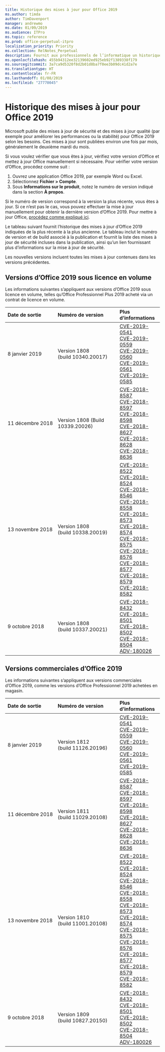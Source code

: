 ```yaml
---
title: Historique des mises à jour pour Office 2019
ms.author: timda
author: TimDavenport
manager: andrewmo
ms.date: 01/09/2019
ms.audience: ITPro
ms.topic: reference
ms.prod: office-perpetual-itpro
localization_priority: Priority
ms.collection: RelNotes_Perpetual
description: Fournit aux professionnels de l’informatique un historique des mises à jour pour les versions perpétuelles d’Office 2019 qui utilisent la technologie « Démarrer en un clic »
ms.openlocfilehash: 455b94312ee32139602ed925eb92f1389338f179
ms.sourcegitcommit: 3a7ca9d5320f8d2b01d8ba7f0ee3b09dc41d2a7e
ms.translationtype: HT
ms.contentlocale: fr-FR
ms.lasthandoff: 01/08/2019
ms.locfileid: "27770045"
---
```

# <a name="update-history-for-office-2019"></a>Historique des mises à jour pour Office 2019

Microsoft publie des mises à jour de sécurité et des mises à jour qualité (par exemple pour améliorer les performances ou la stabilité) pour Office 2019 selon les besoins. Ces mises à jour sont publiées environ une fois par mois, généralement le deuxième mardi du mois.

Si vous voulez vérifier que vous êtes à jour, vérifiez votre version d’Office et mettez à jour Office manuellement si nécessaire. Pour vérifier votre version d’Office, procédez comme suit :

  1.    Ouvrez une application Office 2019, par exemple Word ou Excel.
  2.    Sélectionnez **Fichier > Compte**.
  3.    Sous **Informations sur le produit**, notez le numéro de version indiqué dans la section **À propos**.

Si le numéro de version correspond à la version la plus récente, vous êtes à jour. Si ce n’est pas le cas, vous pouvez effectuer la mise à jour manuellement pour obtenir la dernière version d’Office 2019. Pour mettre à jour Office, [procédez comme expliqué ici](https://support.office.com/article/2ab296f3-7f03-43a2-8e50-46de917611c5).


Le tableau suivant fournit l’historique des mises à jour d’Office 2019 indiquées de la plus récente à la plus ancienne. Le tableau inclut le numéro de version et de build associé à la publication et fournit la liste des mises à jour de sécurité incluses dans la publication, ainsi qu’un lien fournissant plus d’informations sur la mise à jour de sécurité.

Les nouvelles versions incluent toutes les mises à jour contenues dans les versions précédentes.

## <a name="volume-licensed-versions-of-office-2019"></a>Versions d’Office 2019 sous licence en volume
Les informations suivantes s’appliquent aux versions d’Office 2019 sous licence en volume, telles qu’Office Professionnel Plus 2019 acheté via un contrat de licence en volume.

  
|**Date de sortie**|**Numéro de version**|**Plus d’informations**|
|:-----|:-----|:-----|
|8 janvier 2019   |Version 1808 (build 10340.20017)  |[CVE-2019-0541](https://portal.msrc.microsoft.com/fr-FR/security-guidance/advisory/CVE-2019-0541) <br/> [CVE-2019-0559](https://portal.msrc.microsoft.com/fr-FR/security-guidance/advisory/CVE-2019-0559) <br/> [CVE-2019-0560](https://portal.msrc.microsoft.com/fr-FR/security-guidance/advisory/CVE-2019-0560) <br/> [CVE-2019-0561](https://portal.msrc.microsoft.com/fr-FR/security-guidance/advisory/CVE-2019-0561) <br/> [CVE-2019-0585](https://portal.msrc.microsoft.com/fr-FR/security-guidance/advisory/CVE-2019-0585) <br/> |
|11 décembre 2018   |Version 1808 (Build 10339.20026)  |[CVE-2018-8587](https://portal.msrc.microsoft.com/fr-FR/security-guidance/advisory/CVE-2018-8587) <br/> [CVE-2018-8597](https://portal.msrc.microsoft.com/fr-FR/security-guidance/advisory/CVE-2018-8597) <br/> [CVE-2018-8598](https://portal.msrc.microsoft.com/fr-FR/security-guidance/advisory/CVE-2018-8598) <br/> [CVE-2018-8627](https://portal.msrc.microsoft.com/fr-FR/security-guidance/advisory/CVE-2018-8627) <br/> [CVE-2018-8628](https://portal.msrc.microsoft.com/fr-FR/security-guidance/advisory/CVE-2018-8628) <br/> [CVE-2018-8636](https://portal.msrc.microsoft.com/fr-FR/security-guidance/advisory/CVE-2018-8636) <br/>|
|13 novembre 2018   |Version 1808 (build 10338.20019)  |[CVE-2018-8522](https://portal.msrc.microsoft.com/fr-FR/security-guidance/advisory/CVE-2018-8522) <br/> [CVE-2018-8524](https://portal.msrc.microsoft.com/fr-FR/security-guidance/advisory/CVE-2018-8524) <br/> [CVE-2018-8546](https://portal.msrc.microsoft.com/fr-FR/security-guidance/advisory/CVE-2018-8546) <br/> [CVE-2018-8558](https://portal.msrc.microsoft.com/fr-FR/security-guidance/advisory/CVE-2018-8558) <br/> [CVE-2018-8573](https://portal.msrc.microsoft.com/fr-FR/security-guidance/advisory/CVE-2018-8573) <br/> [CVE-2018-8574](https://portal.msrc.microsoft.com/fr-FR/security-guidance/advisory/CVE-2018-8574) <br/> [CVE-2018-8575](https://portal.msrc.microsoft.com/fr-FR/security-guidance/advisory/CVE-2018-8575) <br/> [CVE-2018-8576](https://portal.msrc.microsoft.com/fr-FR/security-guidance/advisory/CVE-2018-8576) <br/> [CVE-2018-8577](https://portal.msrc.microsoft.com/fr-FR/security-guidance/advisory/CVE-2018-8577) <br/> [CVE-2018-8579](https://portal.msrc.microsoft.com/fr-FR/security-guidance/advisory/CVE-2018-8579) <br/> [CVE-2018-8582](https://portal.msrc.microsoft.com/fr-FR/security-guidance/advisory/CVE-2018-8582) <br/>|
|9 octobre 2018   |Version 1808 (build 10337.20021)  |[CVE-2018-8432](https://portal.msrc.microsoft.com/fr-FR/security-guidance/advisory/CVE-2018-8432) <br/> [CVE-2018-8501](https://portal.msrc.microsoft.com/fr-FR/security-guidance/advisory/CVE-2018-8501) <br/> [CVE-2018-8502](https://portal.msrc.microsoft.com/fr-FR/security-guidance/advisory/CVE-2018-8502) <br/> [CVE-2018-8504](https://portal.msrc.microsoft.com/fr-FR/security-guidance/advisory/CVE-2018-8504) <br/> [ADV-180026](https://portal.msrc.microsoft.com/fr-FR/security-guidance/advisory/ADV180026) <br/>|

## <a name="retail-versions-of-office-2019"></a>Versions commerciales d’Office 2019
Les informations suivantes s’appliquent aux versions commerciales d’Office 2019, comme les versions d’Office Professionnel 2019 achetées en magasin.

|**Date de sortie**|**Numéro de version**|**Plus d’informations**|
|:-----|:-----|:-----|
|8 janvier 2019   |Version 1812 (build 11126.20196)  |[CVE-2019-0541](https://portal.msrc.microsoft.com/fr-FR/security-guidance/advisory/CVE-2019-0541) <br/> [CVE-2019-0559](https://portal.msrc.microsoft.com/fr-FR/security-guidance/advisory/CVE-2019-0559) <br/> [CVE-2019-0560](https://portal.msrc.microsoft.com/fr-FR/security-guidance/advisory/CVE-2019-0560) <br/> [CVE-2019-0561](https://portal.msrc.microsoft.com/fr-FR/security-guidance/advisory/CVE-2019-0561) <br/> [CVE-2019-0585](https://portal.msrc.microsoft.com/fr-FR/security-guidance/advisory/CVE-2019-0585) <br/> |
|11 décembre 2018   |Version 1811 (build 11029.20108)  |[CVE-2018-8587](https://portal.msrc.microsoft.com/fr-FR/security-guidance/advisory/CVE-2018-8587) <br/> [CVE-2018-8597](https://portal.msrc.microsoft.com/fr-FR/security-guidance/advisory/CVE-2018-8597) <br/> [CVE-2018-8598](https://portal.msrc.microsoft.com/fr-FR/security-guidance/advisory/CVE-2018-8598) <br/> [CVE-2018-8627](https://portal.msrc.microsoft.com/fr-FR/security-guidance/advisory/CVE-2018-8627) <br/> [CVE-2018-8628](https://portal.msrc.microsoft.com/fr-FR/security-guidance/advisory/CVE-2018-8628) <br/> [CVE-2018-8636](https://portal.msrc.microsoft.com/fr-FR/security-guidance/advisory/CVE-2018-8636) <br/>|
|13 novembre 2018   |Version 1810 (build 11001.20108)  |[CVE-2018-8522](https://portal.msrc.microsoft.com/fr-FR/security-guidance/advisory/CVE-2018-8522) <br/> [CVE-2018-8524](https://portal.msrc.microsoft.com/fr-FR/security-guidance/advisory/CVE-2018-8524) <br/> [CVE-2018-8546](https://portal.msrc.microsoft.com/fr-FR/security-guidance/advisory/CVE-2018-8546) <br/> [CVE-2018-8558](https://portal.msrc.microsoft.com/fr-FR/security-guidance/advisory/CVE-2018-8558) <br/> [CVE-2018-8573](https://portal.msrc.microsoft.com/fr-FR/security-guidance/advisory/CVE-2018-8573) <br/> [CVE-2018-8574](https://portal.msrc.microsoft.com/fr-FR/security-guidance/advisory/CVE-2018-8574) <br/> [CVE-2018-8575](https://portal.msrc.microsoft.com/fr-FR/security-guidance/advisory/CVE-2018-8575) <br/> [CVE-2018-8576](https://portal.msrc.microsoft.com/fr-FR/security-guidance/advisory/CVE-2018-8576) <br/> [CVE-2018-8577](https://portal.msrc.microsoft.com/fr-FR/security-guidance/advisory/CVE-2018-8577) <br/> [CVE-2018-8579](https://portal.msrc.microsoft.com/fr-FR/security-guidance/advisory/CVE-2018-8579) <br/> [CVE-2018-8582](https://portal.msrc.microsoft.com/fr-FR/security-guidance/advisory/CVE-2018-8582) <br/>|
|9 octobre 2018   |Version 1809 (build 10827.20150)  |[CVE-2018-8432](https://portal.msrc.microsoft.com/fr-FR/security-guidance/advisory/CVE-2018-8432) <br/> [CVE-2018-8501](https://portal.msrc.microsoft.com/fr-FR/security-guidance/advisory/CVE-2018-8501) <br/> [CVE-2018-8502](https://portal.msrc.microsoft.com/fr-FR/security-guidance/advisory/CVE-2018-8502) <br/> [CVE-2018-8504](https://portal.msrc.microsoft.com/fr-FR/security-guidance/advisory/CVE-2018-8504) <br/> [ADV-180026](https://portal.msrc.microsoft.com/fr-FR/security-guidance/advisory/ADV180026) <br/>|
